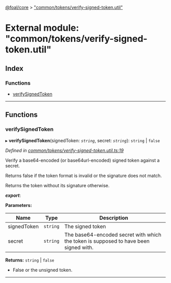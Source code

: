 [@foal/core](../README.md) > ["common/tokens/verify-signed-token.util"](../modules/_common_tokens_verify_signed_token_util_.md)

# External module: "common/tokens/verify-signed-token.util"

## Index

### Functions

* [verifySignedToken](_common_tokens_verify_signed_token_util_.md#verifysignedtoken)

---

## Functions

<a id="verifysignedtoken"></a>

###  verifySignedToken

▸ **verifySignedToken**(signedToken: *`string`*, secret: *`string`*): `string` \| `false`

*Defined in [common/tokens/verify-signed-token.util.ts:19](https://github.com/FoalTS/foal/blob/aac11366/packages/core/src/common/tokens/verify-signed-token.util.ts#L19)*

Verify a base64-encoded (or base64url-encoded) signed token against a secret.

Returns false if the token format is invalid or the signature does not match.

Returns the token without its signature otherwise.

*__export__*: 

**Parameters:**

| Name | Type | Description |
| ------ | ------ | ------ |
| signedToken | `string` |  The signed token |
| secret | `string` |  The base64-encoded secret with which the token is supposed to have been signed with. |

**Returns:** `string` \| `false`
*   False or the unsigned token.

___

